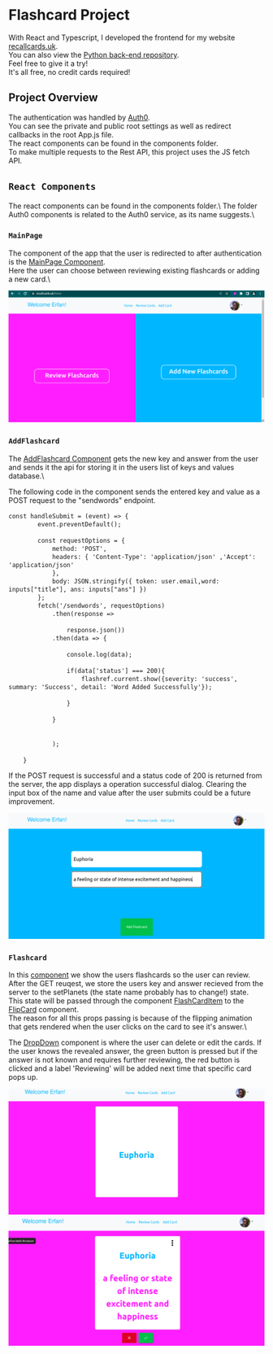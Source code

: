 # Flashcard Project 

With React and Typescript, I developed the frontend for my website [recallcards.uk](https://recallcards.uk/).\
You can also view the [Python back-end repository](https://github.com/ErfanTagh/flashcard-backend).\
Feel free to give it a try!\
It's all free, no credit cards required! 

## Project Overview 

The authentication was handled by [Auth0](https://auth0.com).\
You can see the private and public root settings as well as redirect callbacks in the root App.js file.\
The react components can be found in the components folder.\
To make multiple requests to the Rest API, this project uses the JS fetch API. 

## `React Components`

The react components can be found in the components folder.\ 
The folder Auth0 components is related to the Auth0 service, as its name suggests.\
### `MainPage`

The component of the app that the user is redirected to after authentication is the [MainPage Component](https://github.com/ErfanTagh/flashcard-frontend/blob/main/src/Components/MainPage.tsx).\
Here the user can choose between reviewing existing flashcards or adding a new card.\

![MainPage](flash1.png)


### `AddFlashcard` 

The [AddFlashcard Component](https://github.com/ErfanTagh/flashcard-frontend/blob/main/src/Components/AddFlashcard.tsx) gets the new key and answer from the user and sends it the api for storing it in the users list of keys and values database.\

The following code in the component sends the entered key and value as a POST request to the "sendwords" endpoint.

```
const handleSubmit = (event) => {
        event.preventDefault();

        const requestOptions = {
            method: 'POST',
            headers: { 'Content-Type': 'application/json' ,'Accept': 'application/json'
            },
            body: JSON.stringify({ token: user.email,word: inputs["title"], ans: inputs["ans"] })
        };
        fetch('/sendwords', requestOptions)
            .then(response =>

                response.json())
            .then(data => {

                console.log(data);

                if(data['status'] === 200){
                    flashref.current.show({severity: 'success', summary: 'Success', detail: 'Word Added Successfully'});
                   
                }

            }


            );

    }

```

If the POST request is successful and a status code of 200 is returned from the server, the app displays a operation successful dialog. Clearing the input box of the name and value after the user submits could be a future improvement.

![AddFlashcard](flash3.png)


### `Flashcard`

In this [component](https://github.com/ErfanTagh/flashcard-frontend/blob/main/src/Components/Flashcard.tsx) we show the users flashcards so the user can review.\
After the GET reuqest, we store the users key and answer recieved from the server to the setPlanets (the state name probably has to change!) state.\
This state will be passed through the component [FlashCardItem](https://github.com/ErfanTagh/flashcard-frontend/blob/main/src/Components/FlashCardItem.tsx) to the [FlipCard](https://github.com/ErfanTagh/flashcard-frontend/blob/main/src/Components/FLipCard.tsx) component.\
The reason for all this props passing is because of the flipping animation that gets rendered when the user clicks on the card to see it's answer.\ 

The [DropDown](https://github.com/ErfanTagh/flashcard-frontend/blob/main/src/Components/DropDown.tsx) component is where the user can delete or edit the cards. If the user knows the revealed answer, the green button is pressed but if the answer is not known and requires further reviewing, the red button is clicked and a label 'Reviewing' will be added next time that specific card pops up.

![AddFlashcard-1](flash4.png)
![AddFlashcard-2](flash5.png)



